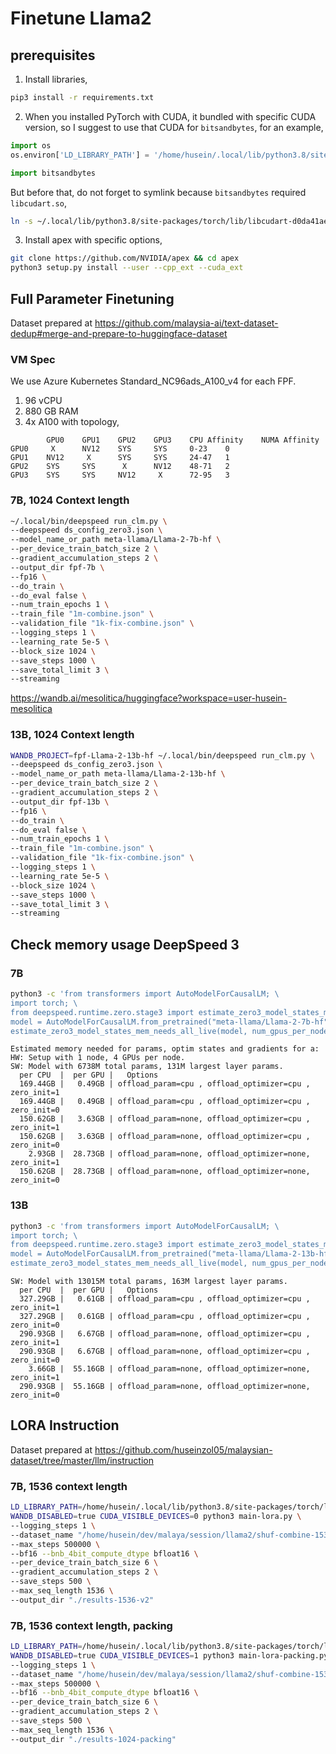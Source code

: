 # Finetune Llama2

## prerequisites 

1. Install libraries,

```bash
pip3 install -r requirements.txt
```

2. When you installed PyTorch with CUDA, it bundled with specific CUDA version, so I suggest to use that CUDA for `bitsandbytes`, for an example,

```python
import os
os.environ['LD_LIBRARY_PATH'] = '/home/husein/.local/lib/python3.8/site-packages/torch/lib'

import bitsandbytes
```

But before that, do not forget to symlink because `bitsandbytes` required `libcudart.so`,

```bash
ln -s ~/.local/lib/python3.8/site-packages/torch/lib/libcudart-d0da41ae.so.11.0 ~/.local/lib/python3.8/site-packages/torch/lib/libcudart.so
```

3. Install apex with specific options,

```bash
git clone https://github.com/NVIDIA/apex && cd apex
python3 setup.py install --user --cpp_ext --cuda_ext
```

## Full Parameter Finetuning

Dataset prepared at https://github.com/malaysia-ai/text-dataset-dedup#merge-and-prepare-to-huggingface-dataset

### VM Spec

We use Azure Kubernetes Standard_NC96ads_A100_v4 for each FPF.

1. 96 vCPU
2. 880 GB RAM
3. 4x A100 with topology,

```text
        GPU0    GPU1    GPU2    GPU3    CPU Affinity    NUMA Affinity
GPU0     X      NV12    SYS     SYS     0-23    0
GPU1    NV12     X      SYS     SYS     24-47   1
GPU2    SYS     SYS      X      NV12    48-71   2
GPU3    SYS     SYS     NV12     X      72-95   3
```

### 7B, 1024 Context length

```bash
~/.local/bin/deepspeed run_clm.py \
--deepspeed ds_config_zero3.json \
--model_name_or_path meta-llama/Llama-2-7b-hf \
--per_device_train_batch_size 2 \
--gradient_accumulation_steps 2 \
--output_dir fpf-7b \
--fp16 \
--do_train \
--do_eval false \
--num_train_epochs 1 \
--train_file "1m-combine.json" \
--validation_file "1k-fix-combine.json" \
--logging_steps 1 \
--learning_rate 5e-5 \
--block_size 1024 \
--save_steps 1000 \
--save_total_limit 3 \
--streaming
```

https://wandb.ai/mesolitica/huggingface?workspace=user-husein-mesolitica

### 13B, 1024 Context length

```bash
WANDB_PROJECT=fpf-Llama-2-13b-hf ~/.local/bin/deepspeed run_clm.py \
--deepspeed ds_config_zero3.json \
--model_name_or_path meta-llama/Llama-2-13b-hf \
--per_device_train_batch_size 2 \
--gradient_accumulation_steps 2 \
--output_dir fpf-13b \
--fp16 \
--do_train \
--do_eval false \
--num_train_epochs 1 \
--train_file "1m-combine.json" \
--validation_file "1k-fix-combine.json" \
--logging_steps 1 \
--learning_rate 5e-5 \
--block_size 1024 \
--save_steps 1000 \
--save_total_limit 3 \
--streaming
```

## Check memory usage DeepSpeed 3

### 7B

```bash
python3 -c 'from transformers import AutoModelForCausalLM; \
import torch; \
from deepspeed.runtime.zero.stage3 import estimate_zero3_model_states_mem_needs_all_live; \
model = AutoModelForCausalLM.from_pretrained("meta-llama/Llama-2-7b-hf", torch_dtype=torch.bfloat16); \
estimate_zero3_model_states_mem_needs_all_live(model, num_gpus_per_node=4, num_nodes=1)'
```

```text
Estimated memory needed for params, optim states and gradients for a:
HW: Setup with 1 node, 4 GPUs per node.
SW: Model with 6738M total params, 131M largest layer params.
  per CPU  |  per GPU |   Options
  169.44GB |   0.49GB | offload_param=cpu , offload_optimizer=cpu , zero_init=1
  169.44GB |   0.49GB | offload_param=cpu , offload_optimizer=cpu , zero_init=0
  150.62GB |   3.63GB | offload_param=none, offload_optimizer=cpu , zero_init=1
  150.62GB |   3.63GB | offload_param=none, offload_optimizer=cpu , zero_init=0
    2.93GB |  28.73GB | offload_param=none, offload_optimizer=none, zero_init=1
  150.62GB |  28.73GB | offload_param=none, offload_optimizer=none, zero_init=0
```

### 13B

```bash
python3 -c 'from transformers import AutoModelForCausalLM; \
import torch; \
from deepspeed.runtime.zero.stage3 import estimate_zero3_model_states_mem_needs_all_live; \
model = AutoModelForCausalLM.from_pretrained("meta-llama/Llama-2-13b-hf", torch_dtype=torch.bfloat16); \
estimate_zero3_model_states_mem_needs_all_live(model, num_gpus_per_node=4, num_nodes=1)'
```

```text
SW: Model with 13015M total params, 163M largest layer params.
  per CPU  |  per GPU |   Options
  327.29GB |   0.61GB | offload_param=cpu , offload_optimizer=cpu , zero_init=1
  327.29GB |   0.61GB | offload_param=cpu , offload_optimizer=cpu , zero_init=0
  290.93GB |   6.67GB | offload_param=none, offload_optimizer=cpu , zero_init=1
  290.93GB |   6.67GB | offload_param=none, offload_optimizer=cpu , zero_init=0
    3.66GB |  55.16GB | offload_param=none, offload_optimizer=none, zero_init=1
  290.93GB |  55.16GB | offload_param=none, offload_optimizer=none, zero_init=0
```

## LORA Instruction

Dataset prepared at https://github.com/huseinzol05/malaysian-dataset/tree/master/llm/instruction

### 7B, 1536 context length

```bash
LD_LIBRARY_PATH=/home/husein/.local/lib/python3.8/site-packages/torch/lib \
WANDB_DISABLED=true CUDA_VISIBLE_DEVICES=0 python3 main-lora.py \
--logging_steps 1 \
--dataset_name "/home/husein/dev/malaya/session/llama2/shuf-combine-1536.jsonl" \
--max_steps 500000 \
--bf16 --bnb_4bit_compute_dtype bfloat16 \
--per_device_train_batch_size 6 \
--gradient_accumulation_steps 2 \
--save_steps 500 \
--max_seq_length 1536 \
--output_dir "./results-1536-v2"
```

### 7B, 1536 context length, packing

```bash
LD_LIBRARY_PATH=/home/husein/.local/lib/python3.8/site-packages/torch/lib \
WANDB_DISABLED=true CUDA_VISIBLE_DEVICES=1 python3 main-lora-packing.py \
--logging_steps 1 \
--dataset_name "/home/husein/dev/malaya/session/llama2/shuf-combine-1536.jsonl" \
--max_steps 500000 \
--bf16 --bnb_4bit_compute_dtype bfloat16 \
--per_device_train_batch_size 6 \
--gradient_accumulation_steps 2 \
--save_steps 500 \
--max_seq_length 1536 \
--output_dir "./results-1024-packing"
```
